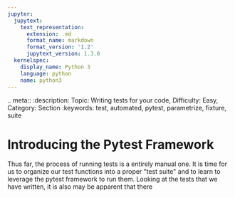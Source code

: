 ```yaml
---
jupyter:
  jupytext:
    text_representation:
      extension: .md
      format_name: markdown
      format_version: '1.2'
      jupytext_version: 1.3.0
  kernelspec:
    display_name: Python 3
    language: python
    name: python3
---
```


<!-- #raw raw_mimetype="text/restructuredtext" -->
.. meta::
   :description: Topic: Writing tests for your code, Difficulty: Easy, Category: Section
   :keywords: test, automated, pytest, parametrize, fixture, suite  
<!-- #endraw -->

# Introducing the Pytest Framework

Thus far, the process of running tests is a entirely manual one. It is time for us to organize our test functions into a proper "test suite" and to learn to leverage the pytest framework to run them. Looking at the tests that we have written, it is also may be apparent that there 
